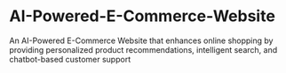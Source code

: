 # AI-Powered-E-Commerce-Website

An AI-Powered E-Commerce Website that enhances online shopping by providing personalized product recommendations, intelligent search, and chatbot-based customer support
